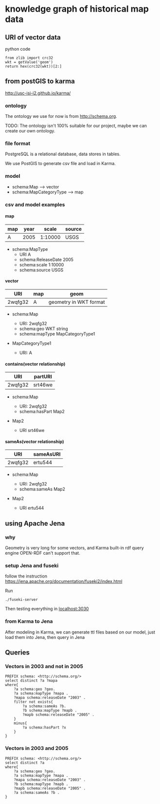 # knowledge graph of historical map data

## URI of vector data

python code

    from zlib import crc32
    wkt = getValue('geom')
    return hex(crc32(wkt))[2:]

## from postGIS to karma

<http://usc-isi-i2.github.io/karma/>

### ontology

The ontology we use for now is from <http://schema.org>.

TODO: The ontology isn't 100% suitable for our project, maybe we can create our own ontology.

### file format

PostgreSQL is a relational database, data stores in tables.

We use PostGIS to generate csv file and load in Karma.

### model

* schema:Map --> vector
* schema:MapCategoryType --> map

### csv and model examples

#### map

map|year|scale|source
---|---|---|---
A|2005|1:10000|USGS

* schema:MapType
  * URI  A
  * schema:ReleaseDate 2005
  * schema:scale 1:10000
  * schema:source USGS

#### vector

URI|map|geom
---|---|---
2wqfg32|A|geometry in WKT format

* schema:Map
  * URI: 2wqfg32
  * schema:geo WKT string
  * schema:mapType MapCategoryType1

* MapCategoryType1
  * URI: A

#### contains(vector relationship)

URI|partURI
---|---
2wqfg32|srt46we

* schema:Map
  * URI: 2wqfg32
  * schema:hasPart Map2

* Map2
  * URI srt46we

#### sameAs(vector relationship)

URI|sameAsURI
---|---
2wqfg32|ertu544

* schema:Map
  * URI: 2wqfg32
  * schema:sameAs Map2

* Map2
  * URI ertu544

## using Apache Jena

### why

Geometry is very long for some vectors, and Karma built-in rdf query engine OPEN-RDF can't support that.

### setup Jena and fuseki

follow the instruction <https://jena.apache.org/documentation/fuseki2/index.html>

Run

    ./fuseki-server

Then testing everything in <localhost:3030>

### from Karma to Jena

After modeling in Karma, we can generate ttl files based on our model, just load them into Jena, then query in Jena

## Queries

### Vectors in 2003 and not in 2005

    PREFIX schema: <http://schema.org/>
    select distinct ?a ?mapa
    where{
        ?a schema:geo ?geo.
        ?a schema:mapType ?mapa .
        ?mapa schema:releaseDate "2003" .
        filter not exists{
            ?a schema:sameAs ?b.
            ?b schema:mapType ?mapb .
            ?mapb schema:releaseDate "2005" .
        }
        minus{
            ?a schema:hasPart ?x
        }
    }

### Vectors in 2003 and 2005

    PREFIX schema: <http://schema.org/>
    select distinct ?a
    where{
        ?a schema:geo ?geo.
        ?a schema:mapType ?mapa .
        ?mapa schema:releaseDate "2003" .
        ?b schema:mapType ?mapb .
        ?mapb schema:releaseDate "2005" .
        ?a schema:sameAs ?b .
    }
